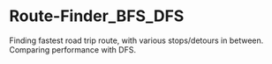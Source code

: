 # Route-Finder_BFS_DFS
Finding fastest road trip route, with various stops/detours in between. Comparing performance with DFS.
